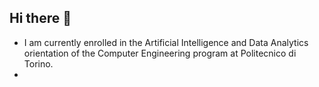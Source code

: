 ## Hi there 👋

- I am currently enrolled in the Artificial Intelligence and Data Analytics orientation of the Computer Engineering program at Politecnico di Torino.
- 
